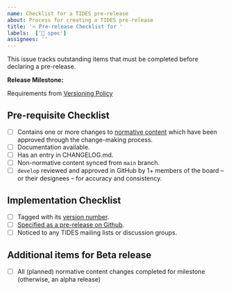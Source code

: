 ```yaml
---
name: Checklist for a TIDES pre-release
about: Process for creating a TIDES pre-release
title: '⭐ Pre-release Checklist for '
labels:  ['📄 spec']
assignees: ''
---
```


This issue tracks outstanding items that must be completed before declaring a pre-release.

**Release Milestone:**

Requirements from [Versioning Policy](https://tides-transit.org/main/governance/policies/change-management/#versions-and-release-management)

## Pre-requisite Checklist

- [ ] Contains one or more changes to [normative content](https://tides-transit.org/main/governance/policies/change-management/#normative-content) which have been approved through the change-making process.
- [ ] Documentation available.
- [ ] Has an entry in CHANGELOG.md.
- [ ] Non-normative content synced from `main` branch.
- [ ] `develop` reviewed and approved in GitHub by 1+ members of the board – or their designees – for accuracy and consistency.

## Implementation Checklist

- [ ] Tagged with its [version number](https://tides-transit.org/main/governance/policies/change-management/#version-numbering).
- [ ] [Specified as a pre-release on Github](https://docs.github.com/en/repositories/releasing-projects-on-github/managing-releases-in-a-repository).
- [ ] Noticed to any TIDES mailing lists or discussion groups.

## Additional items for Beta release

- [ ] All (planned) normative content changes completed for milestone (otherwise, an alpha release)
